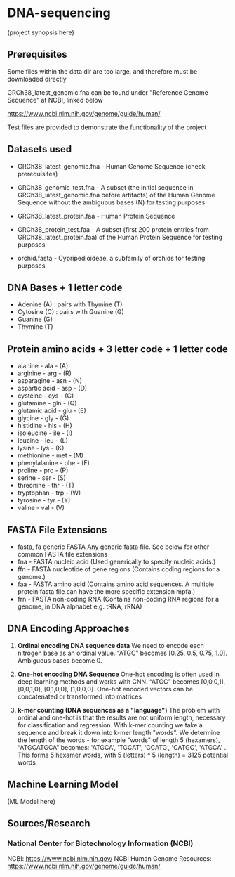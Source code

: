 # DNA-sequencing
(project synopsis here)

## Prerequisites
Some files within the data dir are too large, and therefore must be downloaded directly

GRCh38_latest_genomic.fna can be found under "Reference Genome Sequence" at NCBI, linked below

https://www.ncbi.nlm.nih.gov/genome/guide/human/

Test files are provided to demonstrate the functionality of the project


## Datasets used
* GRCh38_latest_genomic.fna - Human Genome Sequence (check prerequisites)
* GRCh38_genomic_test.fna - A subset (the initial sequence in GRCh38_latest_genomic.fna before artifacts)
 of the Human Genome Sequence without the ambiguous bases (N) for testing purposes


* GRCh38_latest_protein.faa - Human Protein Sequence
* GRCh38_protein_test.faa - A subset (first 200 protein entries from GRCh38_latest_protein.faa) 
 of the Human Protein Sequence for testing purposes


* orchid.fasta - Cypripedioideae, a subfamily of orchids for testing purposes


## DNA Bases + 1 letter code
* Adenine (A) : pairs with Thymine (T)
* Cytosine (C) : pairs with Guanine (G)
* Guanine (G)
* Thymine (T)

## Protein amino acids + 3 letter code + 1 letter code

* alanine - ala - (A)
* arginine - arg - (R)
* asparagine - asn - (N)
* aspartic acid - asp - (D)
* cysteine - cys - (C)
* glutamine - gln - (Q)
* glutamic acid - glu - (E)
* glycine - gly - (G)
* histidine - his - (H) 
* isoleucine - ile - (I)
* leucine - leu - (L)
* lysine - lys - (K)
* methionine - met - (M)
* phenylalanine - phe - (F)
* proline - pro - (P)
* serine - ser - (S)
* threonine - thr - (T)
* tryptophan - trp - (W)
* tyrosine - tyr - (Y)
* valine - val - (V)


## FASTA File Extensions 

* fasta, fa	generic FASTA	Any generic fasta file. See below for other common FASTA file extensions
* fna - FASTA nucleic acid	(Used generically to specify nucleic acids.)
* ffn - FASTA nucleotide of gene regions (Contains coding regions for a genome.)
* faa - FASTA amino acid (Contains amino acid sequences. A multiple protein fasta file can have the more specific extension mpfa.)
* frn - FASTA non-coding RNA (Contains non-coding RNA regions for a genome, in DNA alphabet e.g. tRNA, rRNA)


## DNA Encoding Approaches
1. **Ordinal encoding DNA sequence data**
We need to encode each nitrogen base as an ordinal value. 
“ATGC” becomes [0.25, 0.5, 0.75, 1.0]. Ambiguous bases become 0.


2. **One-hot encoding DNA Sequence**
One-hot encoding is often used in deep learning methods and works with CNN. 
“ATGC” becomes [0,0,0,1], [0,0,1,0], [0,1,0,0], [1,0,0,0]. 
One-hot encoded vectors can be concatenated or transformed into matrices


3. **k-mer counting (DNA sequences as a "language")**
The problem with ordinal and one-hot is that the results are not uniform length, necessary for classification
and regression. With k-mer counting we take a sequence and break it down into k-mer length "words". 
We determine the length of the words - for example "words" of length 5 (hexamers), 
“ATGCATGCA” becomes: 'ATGCA', 'TGCAT', ‘GCATG’, 'CATGC', 'ATGCA' . 
This forms 5 hexamer words, with 5 (letters) ^ 5 (length) = 3125 potential words 


## Machine Learning Model
(ML Model here)


## Sources/Research

### National Center for Biotechnology Information (NCBI)
NCBI: https://www.ncbi.nlm.nih.gov/
NCBI Human Genome Resources: https://www.ncbi.nlm.nih.gov/genome/guide/human/

